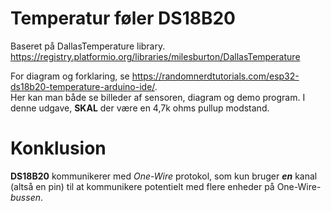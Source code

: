 # Temperatur føler DS18B20

Baseret på DallasTemperature library. <https://registry.platformio.org/libraries/milesburton/DallasTemperature>

For diagram og forklaring, se <https://randomnerdtutorials.com/esp32-ds18b20-temperature-arduino-ide/>.  
Her kan man både se billeder af sensoren, diagram og demo program.
I denne udgave, **SKAL** der være en 4,7k ohms pullup modstand.

# Konklusion

**DS18B20** kommunikerer med _One-Wire_ protokol, som kun bruger _**en**_ kanal (altså en pin) til at kommunikere potentielt med flere enheder på One-Wire- _bussen_.

